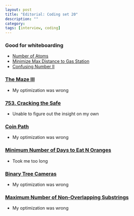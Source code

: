 ```yaml
---
layout: post
title: "Editorial: Coding set 20" 
description: ""
category: 
tags: [interview, coding]
--- 
```


### Good for whiteboarding
* [Number of Atoms](https://leetcode.com/submissions/detail/439605176/)
* [Minimize Max Distance to Gas Station](https://leetcode.com/submissions/detail/440748287/)
* [Confusing Number II](https://leetcode.com/submissions/detail/440483953/)

### [The Maze III](https://leetcode.com/submissions/detail/440545626/)
* My optimization was wrong

### [753. Cracking the Safe](https://leetcode.com/submissions/detail/441340657/)
* Unable to figure out the insight on my own

### [Coin Path](https://leetcode.com/submissions/detail/441288664/)
* My optimization was wrong

### [Minimum Number of Days to Eat N Oranges](https://leetcode.com/submissions/detail/442734201/)
* Took me too long

### [Binary Tree Cameras](https://leetcode.com/submissions/detail/443036171/)
* My optimization was wrong

### [Maximum Number of Non-Overlapping Substrings](https://leetcode.com/submissions/detail/443945412/)
* My optimization was wrong
